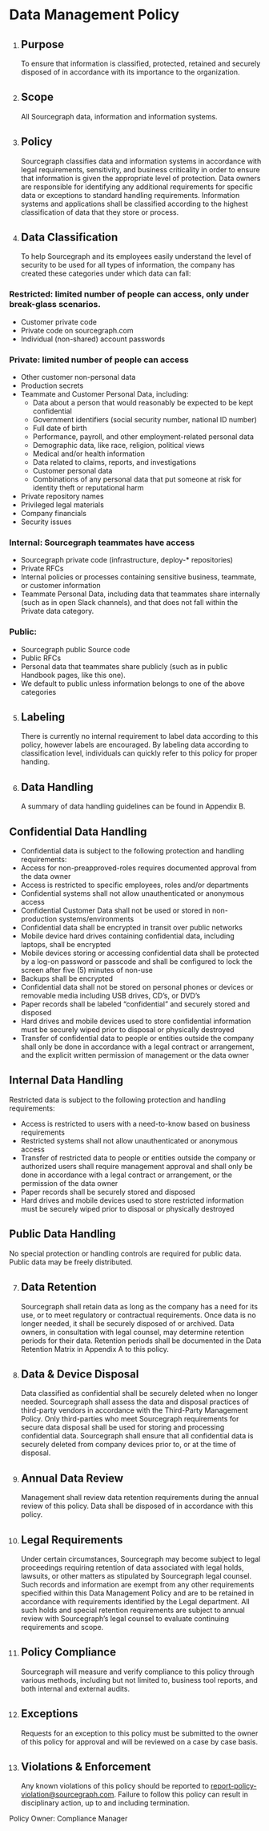 # Data Management Policy

1. ## Purpose

   To ensure that information is classified, protected, retained and securely disposed of in accordance with its importance to the organization.

2. ## Scope

   All Sourcegraph data, information and information systems.

3. ## Policy

   Sourcegraph classifies data and information systems in accordance with legal requirements, sensitivity, and business criticality in order to ensure that information is given the appropriate level of protection. Data owners are responsible for identifying any additional requirements for specific data or exceptions to standard handling requirements.
   Information systems and applications shall be classified according to the highest classification of data that they store or process.

4. ## Data Classification
   To help Sourcegraph and its employees easily understand the level of security to be used for all types of information, the company has created these categories under which data can fall:

### Restricted: limited number of people can access, only under break-glass scenarios.

- Customer private code
- Private code on sourcegraph.com
- Individual (non-shared) account passwords

### Private: limited number of people can access

- Other customer non-personal data
- Production secrets
- Teammate and Customer Personal Data, including:
  - Data about a person that would reasonably be expected to be kept confidential
  - Government identifiers (social security number, national ID number)
  - Full date of birth
  - Performance, payroll, and other employment-related personal data
  - Demographic data, like race, religion, political views
  - Medical and/or health information
  - Data related to claims, reports, and investigations
  - Customer personal data
  - Combinations of any personal data that put someone at risk for identity theft or reputational harm
- Private repository names
- Privileged legal materials
- Company financials
- Security issues

### Internal: Sourcegraph teammates have access

- Sourcegraph private code (infrastructure, deploy-\* repositories)
- Private RFCs
- Internal policies or processes containing sensitive business, teammate, or customer information
- Teammate Personal Data, including data that teammates share internally (such as in open Slack channels), and that does not fall within the Private data category.

### Public:

- Sourcegraph public Source code
- Public RFCs
- Personal data that teammates share publicly (such as in public Handbook pages, like this one).
- We default to public unless information belongs to one of the above categories

5. ## Labeling

   There is currently no internal requirement to label data according to this policy, however labels are encouraged. By labeling data according to classification level, individuals can quickly refer to this policy for proper handing.

6. ## Data Handling
   A summary of data handling guidelines can be found in Appendix B.

## Confidential Data Handling

- Confidential data is subject to the following protection and handling requirements:
- Access for non-preapproved-roles requires documented approval from the data owner
- Access is restricted to specific employees, roles and/or departments
- Confidential systems shall not allow unauthenticated or anonymous access
- Confidential Customer Data shall not be used or stored in non-production systems/environments
- Confidential data shall be encrypted in transit over public networks
- Mobile device hard drives containing confidential data, including laptops, shall be encrypted
- Mobile devices storing or accessing confidential data shall be protected by a log-on password or passcode and shall be configured to lock the screen after five (5) minutes of non-use
- Backups shall be encrypted
- Confidential data shall not be stored on personal phones or devices or removable media including USB drives, CD’s, or DVD’s
- Paper records shall be labeled “confidential” and securely stored and disposed
- Hard drives and mobile devices used to store confidential information must be securely wiped prior to disposal or physically destroyed
- Transfer of confidential data to people or entities outside the company shall only be done in accordance with a legal contract or arrangement, and the explicit written permission of management or the data owner

## Internal Data Handling

Restricted data is subject to the following protection and handling requirements:

- Access is restricted to users with a need-to-know based on business requirements
- Restricted systems shall not allow unauthenticated or anonymous access
- Transfer of restricted data to people or entities outside the company or authorized users shall require management approval and shall only be done in accordance with a legal contract or arrangement, or the permission of the data owner
- Paper records shall be securely stored and disposed
- Hard drives and mobile devices used to store restricted information must be securely wiped prior to disposal or physically destroyed

## Public Data Handling

No special protection or handling controls are required for public data. Public data may be freely distributed.

7. ## Data Retention
   Sourcegraph shall retain data as long as the company has a need for its use, or to meet regulatory or contractual requirements. Once data is no longer needed, it shall be securely disposed of or archived. Data owners, in consultation with legal counsel, may determine retention periods for their data. Retention periods shall be documented in the Data Retention Matrix in Appendix A to this policy.
8. ## Data & Device Disposal

   Data classified as confidential shall be securely deleted when no longer needed. Sourcegraph shall assess the data and disposal practices of third-party vendors in accordance with the Third-Party Management Policy. Only third-parties who meet Sourcegraph requirements for secure data disposal shall be used for storing and processing confidential data.
   Sourcegraph shall ensure that all confidential data is securely deleted from company devices prior to, or at the time of disposal.

9. ## Annual Data Review

   Management shall review data retention requirements during the annual review of this policy. Data shall be disposed of in accordance with this policy.

10. ## Legal Requirements

    Under certain circumstances, Sourcegraph may become subject to legal proceedings requiring retention of data associated with legal holds, lawsuits, or other matters as stipulated by Sourcegraph legal counsel. Such records and information are exempt from any other requirements specified within this Data Management Policy and are to be retained in accordance with requirements identified by the Legal department. All such holds and special retention requirements are subject to annual review with Sourcegraph’s legal counsel to evaluate continuing requirements and scope.

11. ## Policy Compliance

    Sourcegraph will measure and verify compliance to this policy through various methods, including but not limited to, business tool reports, and both internal and external audits.

12. ## Exceptions

    Requests for an exception to this policy must be submitted to the owner of this policy for approval and will be reviewed on a case by case basis.

13. ## Violations & Enforcement
    Any known violations of this policy should be reported to report-policy-violation@sourcegraph.com. Failure to follow this policy can result in disciplinary action, up to and including termination.

Policy Owner: Compliance Manager
